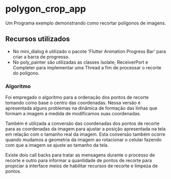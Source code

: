 # polygon_crop_app

Um Programa exemplo demonstrando como recortar polígonos de imagens.

## Recursos utilizados

- No mini_dialog é utilizado o pacote 'Flutter Animation Progress Bar' para criar a barra de progresso.
- No poly_painter são utilizadas as classes Isolate, ReceiverPort e Completer para implementar uma Thread a fim de processar o recorte do polígono.

### Algoritmo

Foi empregado o algoritmo para a ordenação dos pontos de recorte tomando como base o centro das coordenadas. Nessa
versão é apresentada alguns problemas na dinâmica de formação das linhas que formam a imagem a medida de modificamos suas coordenadas.

Também é utilizada a conversão das coordenadas dos pontos de recorte para as coordenadas da imagem para ajustar a posição apresentada na tela em 
relação com o tamanho real da imagem. Esta conversão também ocorre quando mudamos a geometria da imagem ao rotacionar o celular fazendo
com que a imagem se ajuste ao tamanho da tela.

Existe dois call backs para tratar as mensagens durante o processo de recorte e outro para informar a quantidade de pontos de recorte
para propiciar à interface meios de habilitar recursos de recorte e limpeza de pontos.

